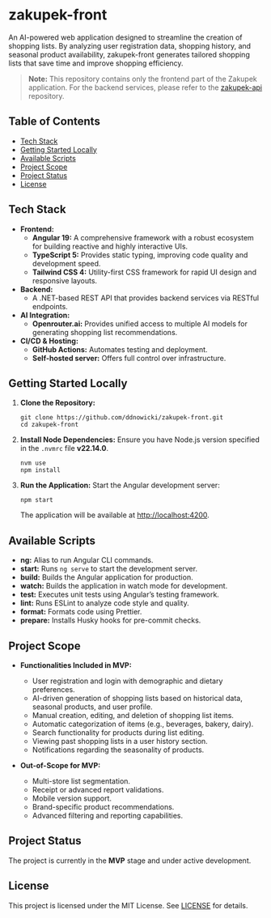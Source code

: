 # zakupek-front

An AI-powered web application designed to streamline the creation of shopping lists. By analyzing user registration data, shopping history, and seasonal product availability, zakupek-front generates tailored shopping lists that save time and improve shopping efficiency.

> **Note:** This repository contains only the frontend part of the Zakupek application. For the backend services, please refer to the [zakupek-api](https://github.com/ddnowicki/zakupek-api) repository.

## Table of Contents

- [Tech Stack](#tech-stack)
- [Getting Started Locally](#getting-started-locally)
- [Available Scripts](#available-scripts)
- [Project Scope](#project-scope)
- [Project Status](#project-status)
- [License](#license)

## Tech Stack

- **Frontend:**
    - **Angular 19:** A comprehensive framework with a robust ecosystem for building reactive and highly interactive UIs.
    - **TypeScript 5:** Provides static typing, improving code quality and development speed.
    - **Tailwind CSS 4:** Utility-first CSS framework for rapid UI design and responsive layouts.
- **Backend:**
    - A .NET-based REST API that provides backend services via RESTful endpoints.
- **AI Integration:**
    - **Openrouter.ai:** Provides unified access to multiple AI models for generating shopping list recommendations.
- **CI/CD & Hosting:**
    - **GitHub Actions:** Automates testing and deployment.
    - **Self-hosted server:** Offers full control over infrastructure.

## Getting Started Locally

1. **Clone the Repository:**

    ```shell
    git clone https://github.com/ddnowicki/zakupek-front.git
    cd zakupek-front
    ```

2. **Install Node Dependencies:**
   Ensure you have Node.js version specified in the `.nvmrc` file **v22.14.0**.

    ```shell
    nvm use
    npm install
    ```

3. **Run the Application:**
   Start the Angular development server:
    ```shell
    npm start
    ```
    The application will be available at [http://localhost:4200](http://localhost:4200).

## Available Scripts

- **ng:** Alias to run Angular CLI commands.
- **start:** Runs `ng serve` to start the development server.
- **build:** Builds the Angular application for production.
- **watch:** Builds the application in watch mode for development.
- **test:** Executes unit tests using Angular’s testing framework.
- **lint:** Runs ESLint to analyze code style and quality.
- **format:** Formats code using Prettier.
- **prepare:** Installs Husky hooks for pre-commit checks.

## Project Scope

- **Functionalities Included in MVP:**

    - User registration and login with demographic and dietary preferences.
    - AI-driven generation of shopping lists based on historical data, seasonal products, and user profile.
    - Manual creation, editing, and deletion of shopping list items.
    - Automatic categorization of items (e.g., beverages, bakery, dairy).
    - Search functionality for products during list editing.
    - Viewing past shopping lists in a user history section.
    - Notifications regarding the seasonality of products.

- **Out-of-Scope for MVP:**
    - Multi-store list segmentation.
    - Receipt or advanced report validations.
    - Mobile version support.
    - Brand-specific product recommendations.
    - Advanced filtering and reporting capabilities.

## Project Status

The project is currently in the **MVP** stage and under active development.

## License

This project is licensed under the MIT License. See [LICENSE](LICENSE) for details.
